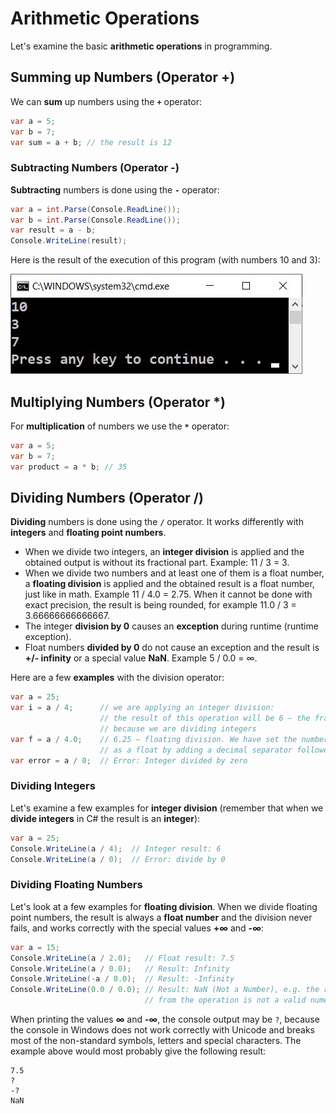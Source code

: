 # Arithmetic Operations

Let's examine the basic **arithmetic operations** in programming.

## Summing up Numbers \(Operator +\)

We can **sum** up numbers using the **`+`** operator:

```csharp
var a = 5;
var b = 7;
var sum = a + b; // the result is 12
```

### Subtracting Numbers \(Operator -\)

**Subtracting** numbers is done using the **`-`** operator:

```csharp
var a = int.Parse(Console.ReadLine());
var b = int.Parse(Console.ReadLine());
var result = a - b;
Console.WriteLine(result);
```

Here is the result of the execution of this program \(with numbers 10 and 3\):

![](/assets/chapter-2-images/00.Subtracting-01.jpg)

## Multiplying Numbers \(Operator \*\)

For **multiplication** of numbers we use the **`*`** operator:

```csharp
var a = 5;
var b = 7;
var product = a * b; // 35
```

## Dividing Numbers \(Operator /\)

**Dividing** numbers is done using the **`/`** operator. It works differently with **integers** and **floating point numbers**.

* When we divide two integers, an **integer division** is applied and the obtained output is without its fractional part. Example: 11 / 3 = 3.
* When we divide two numbers and at least one of them is a float number, a **floating division** is applied and the obtained result is a float number, just like in math. Example 11 / 4.0 = 2.75.  When it cannot be done with exact precision, the result is being rounded, for example 11.0 / 3 = 3.66666666666667.
* The integer **division by 0** causes an **exception** during runtime \(runtime exception\).
* Float numbers **divided by 0** do not cause an exception and the result is  **+/- infinity** or a special value  **NaN**. Example 5 / 0.0 = ∞.

Here are a few **examples** with the division operator:

```csharp
var a = 25;
var i = a / 4;      // we are applying an integer division:
                    // the result of this operation will be 6 – the fractional part will be cut, 
                    // because we are dividing integers
var f = a / 4.0;    // 6.25 – floating division. We have set the number 4 to be interpreted 
                    // as a float by adding a decimal separator followed by zero 
var error = a / 0;  // Error: Integer divided by zero
```

### Dividing Integers

Let's examine a few examples for **integer division** \(remember that when we **divide integers** in C\# the result is an **integer**\):

```csharp
var a = 25;
Console.WriteLine(a / 4);  // Integer result: 6
Console.WriteLine(a / 0);  // Error: divide by 0
```

### Dividing Floating Numbers

Let's look at a few examples for **floating division**. When we divide floating point numbers, the result is always a **float number** and the division never fails, and works correctly with the special values **+∞** and **-∞**:

```csharp
var a = 15;
Console.WriteLine(a / 2.0);   // Float result: 7.5
Console.WriteLine(a / 0.0);   // Result: Infinity
Console.WriteLine(-a / 0.0);  // Result: -Infinity
Console.WriteLine(0.0 / 0.0); // Result: NaN (Not a Number), e.g. the result
                              // from the operation is not a valid numeric value
```

When printing the values  **∞** and **-∞**, the console output may be `?`, because the console in Windows does not work correctly with Unicode and breaks most of the non-standard symbols, letters and special characters. The example above would most probably give the following result:

```
7.5
?
-?
NaN
```
